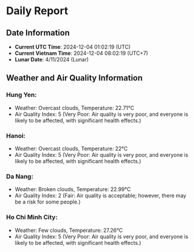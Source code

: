 # Daily Report
## Date Information
- **Current UTC Time**: 2024-12-04 01:02:19 (UTC)
- **Current Vietnam Time**: 2024-12-04 08:02:19 (UTC+7)
- **Lunar Date**: 4/11/2024 (Lunar)

## Weather and Air Quality Information

### Hung Yen:
- Weather: Overcast clouds, Temperature: 22.71°C
- Air Quality Index: 5 (Very Poor: Air quality is very poor, and everyone is likely to be affected, with significant health effects.)

### Hanoi:
- Weather: Overcast clouds, Temperature: 22°C
- Air Quality Index: 5 (Very Poor: Air quality is very poor, and everyone is likely to be affected, with significant health effects.)

### Da Nang:
- Weather: Broken clouds, Temperature: 22.99°C
- Air Quality Index: 2 (Fair: Air quality is acceptable; however, there may be a risk for some people.)

### Ho Chi Minh City:
- Weather: Few clouds, Temperature: 27.26°C
- Air Quality Index: 5 (Very Poor: Air quality is very poor, and everyone is likely to be affected, with significant health effects.)
